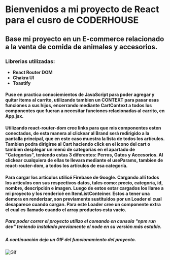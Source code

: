 # Bienvenidos a mi proyecto de React para el cusro de CODERHOUSE

## Base mi proyecto en un E-commerce relacionado a la venta de comida de animales y accesorios.


### Librerias utilizadas:
* __React Router DOM__
* __Chakra UI__
* __Toastify__


#### Puse en practica conociemientos de JavaScript para poder agregar y quitar items al carrito, utilizando tambien un CONTEXT para pasar esas funciones a sus hijos, encerrando mediante CartContext a todos los componentes que fueran a necesitar funciones relacionadas al carrito, en App.jsx.


#### Utilizando react-router-dom cree links para que mis componentes esten conectados, de esta manera al clickear al Brand será redirigido a la pantalla principal, que en este caso muestra la lista de todos los artículos. Tambien podra dirigirse al Cart haciendo click en el icono del cart o tambien desplegar un menú de categorías en el apartado de "Categorias", teniendo estas 3 diferentes: Perros, Gatos y Accesorios. Al clickear cualquiera de ellas te llevara mediante el useParams, tambien de react-router-dom, a todos los artículos de esa categoría. 

#### Para cargar los artículos utilicé Firebase de Google. Cargando allí todos los artículos con sus respectivos datos, tales como: precio, categoría, id, nombre, descripción e imagen. Luego de estos estar cargados los llame a mi proyecto y los rendericé en ItemListConteiner. Estos a tener una demora en renderizar, son previamente sustituidos por un Loader el cual desaparece cuando cargan. Para este Loader cree un componente extra el cual es llamado cuando el array productos esta vacío. 


##### Para poder correr el proyecto utilizo el comando en consola "npm run dev" teniendo instalado previamente el node en su versión más estable. 

##### A continuación dejo un GIF del funcionamiento del proyecto. 

![Gif](/src/assets/GifProyecto.gif)


